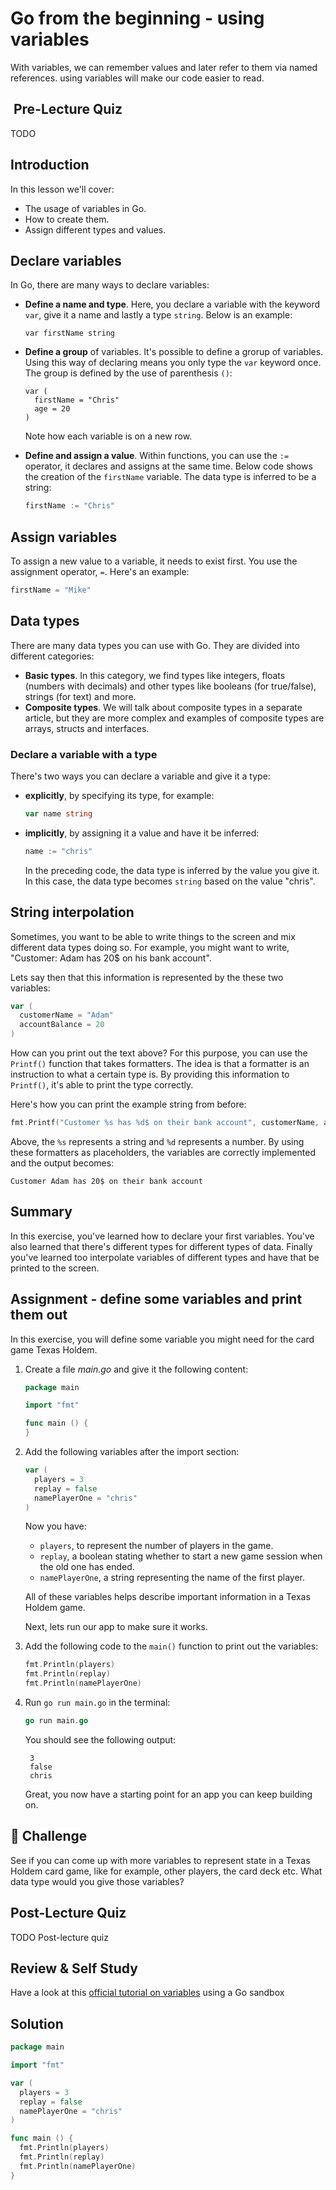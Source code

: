 # Go from the beginning - using variables
With variables, we can remember values and later refer to them via named references. using variables will make our code easier to read.

##  Pre-Lecture Quiz

TODO

## Introduction

In this lesson we'll cover:

- The usage of variables in Go.
- How to create them.
- Assign different types and values.

## Declare variables

In Go, there are many ways to declare variables:

- **Define a name and type**. Here, you declare a variable with the keyword `var`, give it a name and lastly a type `string`. Below is an example:

    ```golang
    var firstName string
    ```

- **Define a group** of variables. It's possible to define a grorup of variables. Using this way of declaring means you only type the `var` keyword once. The group is defined by the use of parenthesis `()`:

   ```golang
   var (
     firstName = "Chris"
     age = 20
   )
   ```

    Note how each variable is on a new row.

- **Define and assign a value**. Within functions, you can use the `:=` operator, it declares and assigns at the same time. Below code shows the creation of the `firstName` variable. The data type is inferred to be a string:

   ```go
   firstName := "Chris"
   ```

## Assign variables

To assign a new value to a variable, it needs to exist first. You use the assignment operator, `=`. Here's an example:

```go
firstName = "Mike"
```

## Data types

There are many data types you can use with Go. They are divided into different categories:

- **Basic types**. In this category, we find types like integers, floats (numbers with decimals) and other types like booleans (for true/false), strings (for text) and more.
- **Composite types**. We will talk about composite types in a separate article, but they are more complex and examples of composite types are arrays, structs and interfaces.

### Declare a variable with a type

There's two ways you can declare a variable and give it a type:

- **explicitly**, by specifying its type, for example:

   ```go
   var name string
   ```

- **implicitly**, by assigning it a value and have it be inferred:

   ```go
   name := "chris"
   ```

   In the preceding code, the data type is inferred by the value you give it. In this case, the data type becomes `string` based on the value "chris".

## String interpolation

Sometimes, you want to be able to write things to the screen and mix different data types doing so. For example, you might want to write, "Customer: Adam has 20$ on his bank account".

Lets say then that this information is represented by the these two variables:

```go
var (
  customerName = "Adam"
  accountBalance = 20
)
```

How can you print out the text above? For this purpose, you can use the `Printf()` function that takes formatters. The idea is that a formatter is an instruction to what a certain type is. By providing this information to `Printf()`, it's able to print the type correctly.

Here's how you can print the example string from before:

```go
fmt.Printf("Customer %s has %d$ on their bank account", customerName, accountBalance)
```

Above, the `%s` represents a string and `%d` represents a number. By using these formatters as placeholders, the variables are correctly implemented and the output becomes:

```output
Customer Adam has 20$ on their bank account
```

## Summary

In this exercise, you've learned how to declare your first variables. You've also learned that there's different types for different types of data. Finally you've learned too interpolate variables of different types and have that be printed to the screen.

## Assignment - define some variables and print them out

In this exercise, you will define some variable you might need for the card game Texas Holdem.

1. Create a file *main.go* and give it the following content:

    ```go
    package main
    
    import "fmt"
    
    func main () {
    }
    ```

1. Add the following variables after the import section:

   ```go
   var (
     players = 3
     replay = false
     namePlayerOne = "chris"
   )
   ```

   Now you have:

   - `players`, to represent the number of players in the game.
   - `replay`, a boolean stating whether to start a new game session when the old one has ended.
   - `namePlayerOne`, a string representing the name of the first player.

   All of these variables helps describe important information in a Texas Holdem game.

   Next, lets run our app to make sure it works.

1. Add the following code to the `main()` function to print out the variables:

   ```go
   fmt.Println(players)
   fmt.Println(replay)
   fmt.Println(namePlayerOne)
   ```

1. Run `go run main.go` in the terminal:

   ```go
   go run main.go
   ```

   You should see the following output:

   ```output
    3
    false
    chris
   ```

   Great, you now have a starting point for an app you can keep building on.

## 🚀 Challenge

See if you can come up with more variables to represent state in a Texas Holdem card game, like for example, other players, the card deck etc. What data type would you give those variables?

## Post-Lecture Quiz

TODO Post-lecture quiz

## Review & Self Study

Have a look at this [official tutorial on variables](https://go.dev/tour/basics/8) using a Go sandbox

## Solution

```go
package main

import "fmt"

var (
  players = 3
  replay = false
  namePlayerOne = "chris" 
)

func main () {
  fmt.Println(players)
  fmt.Println(replay)
  fmt.Println(namePlayerOne)
}
```
